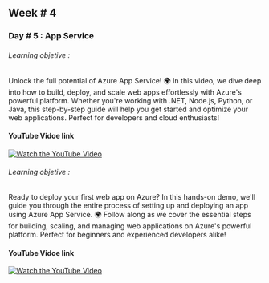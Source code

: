 ## Week # 4
### Day # 5 : App Service

###### Learning objetive : 
Unlock the full potential of Azure App Service! 🌍 In this video, we dive deep into how to build, deploy, and scale web apps effortlessly with Azure's powerful platform. Whether you're working with .NET, Node.js, Python, or Java, this step-by-step guide will help you get started and optimize your web applications. Perfect for developers and cloud enthusiasts! 

#### YouTube Vidoe link
[![Watch the YouTube Video](https://img.youtube.com/vi/GavWTzvE2so/0.jpg)](https://www.youtube.com/watch?v=GavWTzvE2so)

###### Learning objetive :
Ready to deploy your first web app on Azure? In this hands-on demo, we'll guide you through the entire process of setting up and deploying an app using Azure App Service. 🌍 Follow along as we cover the essential steps for building, scaling, and managing web applications on Azure's powerful platform. Perfect for beginners and experienced developers alike!

#### YouTube Vidoe link
[![Watch the YouTube Video](https://img.youtube.com/vi/JC8j9xetx1Q/0.jpg)](https://www.youtube.com/watch?v=JC8j9xetx1Q)